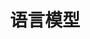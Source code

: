 ---
title: 语言模型
icon: circle-question
index: false
article: false
category:
  - 语言模型
tag:
  - LLM
dir:
  order: 1
---